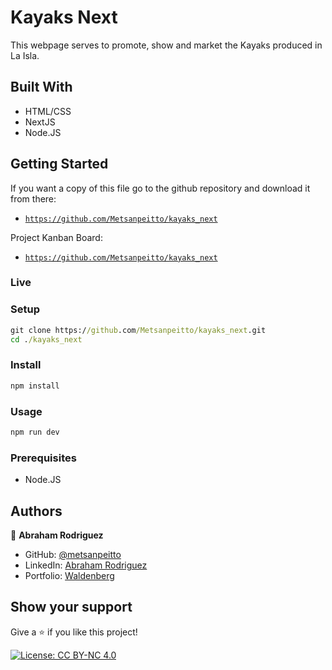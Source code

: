 # Kayaks Next

This webpage serves to promote, show and market the Kayaks produced in La Isla.

## Built With 

- HTML/CSS
- NextJS
- Node.JS


## Getting Started

If you want a copy of this file go to the github repository and download it from there:
- [`https://github.com/Metsanpeitto/kayaks_next`](https://github.com/Metsanpeitto/kayaks_next)

Project Kanban Board:
- [`https://github.com/Metsanpeitto/kayaks_next`](https://github.com/Metsanpeitto/kayaks_next)



### Live


### Setup

```cmd
git clone https://github.com/Metsanpeitto/kayaks_next.git
cd ./kayaks_next
```

### Install

```cmd
npm install
```

### Usage

```cmd
npm run dev
```

### Prerequisites

- Node.JS


## Authors

👤 **Abraham Rodriguez**

- GitHub: [@metsanpeitto](https://github.com/Metsanpeitto)
- LinkedIn: [Abraham Rodriguez](https://www.linkedin.com/in/abraham-rodriguez-3283a319a/)
- Portfolio: [Waldenberg](https://portfolio.waldenberginc.com)


## Show your support

Give a ⭐️ if you like this project!

[![License: CC BY-NC 4.0](https://licensebuttons.net/l/by-nc/4.0/80x15.png)](https://creativecommons.org/licenses/by-nc/4.0/)
